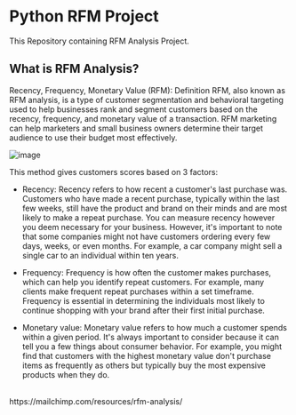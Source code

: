 # Python RFM Project
  This Repository containing RFM Analysis Project.

## What is RFM Analysis?

Recency, Frequency, Monetary Value (RFM): Definition
RFM, also known as RFM analysis, is a type of customer segmentation and behavioral targeting used to help businesses rank and segment customers based on the recency, frequency, and monetary value of a transaction. RFM marketing can help marketers and small business owners determine their target audience to use their budget most effectively.

![image](https://user-images.githubusercontent.com/128878040/235132383-13bc382e-1023-428e-b57f-3ebc7f19c9a6.png)

This method gives customers scores based on 3 factors:

* Recency: Recency refers to how recent a customer's last purchase was. Customers who have made a recent purchase, typically within the last few weeks, still have the product and brand on their minds and are most likely to make a repeat purchase. You can measure recency however you deem necessary for your business. However, it's important to note that some companies might not have customers ordering every few days, weeks, or even months. For example, a car company might sell a single car to an individual within ten years.

* Frequency: Frequency is how often the customer makes purchases, which can help you identify repeat customers. For example, many clients make frequent repeat purchases within a set timeframe. Frequency is essential in determining the individuals most likely to continue shopping with your brand after their first initial purchase.

* Monetary value: Monetary value refers to how much a customer spends within a given period. It's always important to consider because it can tell you a few things about consumer behavior. For example, you might find that customers with the highest monetary value don't purchase items as frequently as others but typically buy the most expensive products when they do.

<br>
https://mailchimp.com/resources/rfm-analysis/
</p>
